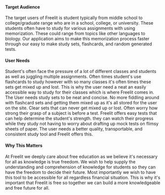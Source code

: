 <h4>Target Audience</h4>
<p>The target users of Freelit is student typically from middle school to college/graduate range who are in a school, college, or university. These students often have to study for various assignments with using memorization. These could range from topics like other languages to biology. Our application aims to make this memorization process faster through our easy to make study sets, flashcards, and random generated tests. </p>
<h4>User Needs</h4>
<p>Student's often face the pressure of a lot of different classes and students as well as juggling multiple assignments. Often times student's use flashcards to study however with so many classes it's often times these sets get mixed up and lost. This is why the user need a neat an easily accessible way to study for their classes which is where Freelit comes in. The User needs study sets to be neat and concise. No more fiddling around with flashcard sets and getting them mixed up as it's all stored for the user on the site. Clear sets that can never get mixed up or lost. Often worry how strong their grasp of a subject is before a test. Freelit offers easy tests that can help determine the student's strength. they can watch their progress while they study not having to worry about drafting up mock tests on flimsy sheets of paper. The user needs a better quality, transportable, and consistent study tool and Freelit offers this. </p>
<h4>Why This Matters</h4>
<p>At Freelit we deeply care about free education as we believe it's necessary for all as knowledge is true freedom. We wish to help supply the understanding and comprehension of knowledge for students so they can have the freedom to decide their future. Most importantly we wish to have this tool to be accessible for all regardless financial situation. This is why it's important that Freelit is free so together we can build a more knowledgeable and free future for all.</p>